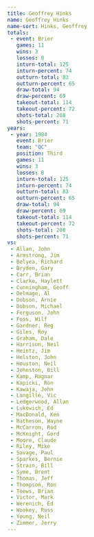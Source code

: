 ```yaml
---
title: Geoffrey Hinks
name: Geoffrey Hinks
name-sort: Hinks, Geoffrey
totals:
 - event: Brier
   games: 11
   wins: 3
   losses: 8
   inturn-total: 125
   inturn-percent: 74
   outturn-total: 83
   outturn-percent: 65
   draw-total: 94
   draw-percent: 69
   takeout-total: 114
   takeout-percent: 72
   shots-total: 208
   shots-percent: 71
years:
 - year: 1984
   event: Brier
   team: "QC"
   position: Third
   games: 11
   wins: 3
   losses: 8
   inturn-total: 125
   inturn-percent: 74
   outturn-total: 83
   outturn-percent: 65
   draw-total: 94
   draw-percent: 69
   takeout-total: 114
   takeout-percent: 72
   shots-total: 208
   shots-percent: 71
vs:
 - Allan, John
 - Armstrong, Jim
 - Belyea, Richard
 - Bryden, Gary
 - Carr, Brian
 - Clarke, Haylett
 - Cunningham, Geoff
 - Delmage, Al
 - Dobson, Arnie
 - Dobson, Michael
 - Ferguson, John
 - Foss, Wilf
 - Gardner, Reg
 - Giles, Roy
 - Graham, Dale
 - Harrison, Neil
 - Heintz, Jim
 - Helston, John
 - Houston, Neil
 - Johnston, Bill
 - Kamp, Ragnar
 - Kapicki, Ron
 - Kawaja, John
 - Langille, Vic
 - Ledgerwood, Allan
 - Lukowich, Ed
 - MacDonald, Ken
 - Matheson, Wayne
 - McCarron, Rod
 - McKnight, Gord
 - Moore, Claude
 - Riley, Mike
 - Savage, Paul
 - Sparkes, Bernie
 - Strain, Bill
 - Syme, Brent
 - Thomas, Jeff
 - Thompson, Ron
 - Toews, Brian
 - Victor, Mark
 - Werenich, Ed
 - Wookey, Russ
 - Young, Neil
 - Zimmer, Jerry
---
```

